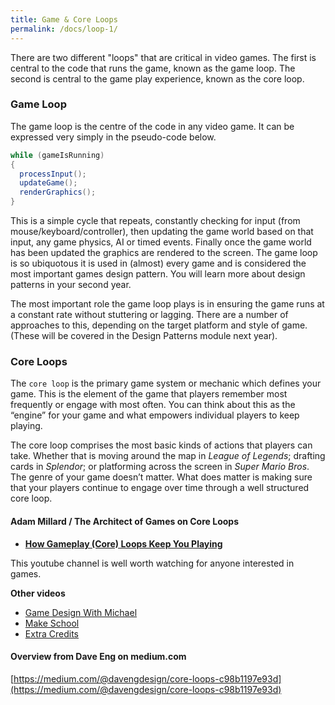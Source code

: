```yaml
---
title: Game & Core Loops
permalink: /docs/loop-1/
---
```


There are two different "loops" that are critical in video games. The first is central to the code that runs the game, known as the game loop. The second is central to the game play experience, known as the core loop.  

### Game Loop

The game loop is the centre of the code in any video game. It can be expressed very simply in the pseudo-code below.  

```java
while (gameIsRunning)
{
  processInput();
  updateGame();
  renderGraphics();
}
```

This is a simple cycle that repeats, constantly checking for input (from mouse/keyboard/controller), then updating the game world based on that input, any game physics, AI or timed events. Finally once the game world has been updated the graphics are rendered to the screen. The game loop is so ubiquotous it is used in (almost) every game and is considered the most important games design pattern. You will learn more about design patterns in your second year.  

The most important role the game loop plays is in ensuring the game runs at a constant rate without stuttering or lagging. There are a number of approaches to this, depending on the target platform and style of game. (These will be covered in the Design Patterns module next year).  

### Core Loops

The `core loop` is the primary game system or mechanic which defines your game. This is the element of the game that players remember most frequently or engage with most often. You can think about this as the “engine” for your game and what empowers individual players to keep playing.  

The core loop comprises the most basic kinds of actions that players can take. Whether that is moving around the map in *League of Legends*; drafting cards in *Splendor*; or platforming across the screen in *Super Mario Bros*. The genre of your game doesn’t matter. What does matter is making sure that your players continue to engage over time through a well structured core loop.  

#### Adam Millard / The Architect of Games on Core Loops 

* **[How Gameplay (Core) Loops Keep You Playing](https://www.youtube.com/watch?v=Sk-nbAtIUko)**

This youtube channel is well worth watching for anyone interested in games.  

**Other videos**  
* [Game Design With Michael](https://www.youtube.com/watch?v=PMj8Q4ViKzs)
* [Make School](https://www.youtube.com/watch?v=9SLxpCVnrFI)
* [Extra Credits](https://www.youtube.com/watch?v=mGL5YGcAxEI&list=PLQM0OWYycizC0tX2iW7VL4dNLAEJjXi6T)

#### Overview from Dave Eng on medium.com  

[https://medium.com/@davengdesign/core-loops-c98b1197e93d](https://medium.com/@davengdesign/core-loops-c98b1197e93d)  

